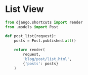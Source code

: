 # List View

```python
from django.shortcuts import render
from .models import Post
```

```python
def post_list(request):
    posts = Post.published.all()
    
    return render(
        request,
        'blog/post/list.html',
        {'posts': posts}
    )
```
